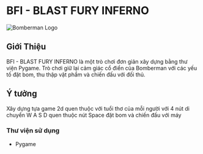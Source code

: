 # BFI - BLAST FURY INFERNO 

![Bomberman Logo](link_to_your_image.png)

## Giới Thiệu
BFI - BLAST FURY INFERNO là một trò chơi đơn giản xây dựng bằng thư viện Pygame. Trò chơi giữ lại cảm giác cổ điển của Bomberman với các yếu tố đặt bom, thu thập vật phẩm và chiến đấu với đối thủ.
## Ý tưởng

Xây dựng tựa game 2d quen thuộc với tuổi thơ của mỗi người với 4 nút di chuyển W A S D quen thuộc nút Space đặt bom và chiến đấu với máy

### Thư viện sử dụng

- Pygame


